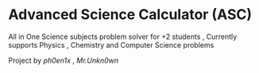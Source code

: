 # Advanced Science Calculator (ASC)

All in One Science subjects problem solver for +2 students , Currently supports Physics , Chemistry and Computer Science problems

Project by _ph0en1x_ , _Mr.Unkn0wn_
